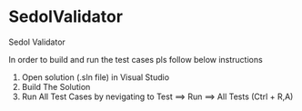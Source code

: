 # SedolValidator
Sedol Validator

In order to build and run the test cases pls follow below instructions

1. Open solution (.sln file) in Visual Studio
2. Build The Solution
3. Run All Test Cases by nevigating to Test ==> Run ==> All Tests (Ctrl + R,A)
